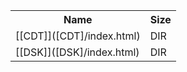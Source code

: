 <table>
<tr><th>Name</th><th>Size</th></tr>
<tr><td>
[[CDT]]([CDT]/index.html)
</td><td>DIR</td></tr>
<tr><td>
[[DSK]]([DSK]/index.html)
</td><td>DIR</td></tr>
</table>

